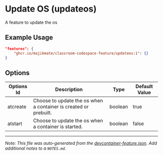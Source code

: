 
# Update OS (updateos)

A feature to update the os

## Example Usage

```json
"features": {
    "ghcr.io/majikmate/classroom-codespace-feature/updateos:1": {}
}
```

## Options

| Options Id | Description | Type | Default Value |
|-----|-----|-----|-----|
| atcreate | Choose to update the os when a container is created or prebuilt. | boolean | true |
| atstart | Choose to update the os when a container is started. | boolean | false |



---

_Note: This file was auto-generated from the [devcontainer-feature.json](https://github.com/majikmate/classroom-codespace-feature/blob/main/src/updateos/devcontainer-feature.json).  Add additional notes to a `NOTES.md`._
